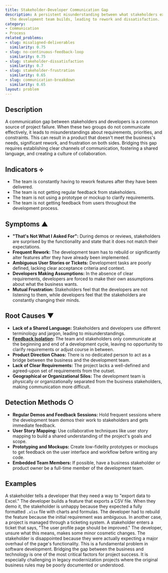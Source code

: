 ```yaml
---
title: Stakeholder-Developer Communication Gap
description: A persistent misunderstanding between what stakeholders expect and what
  the development team builds, leading to rework and dissatisfaction.
category:
- Communication
- Process
related_problems:
- slug: misaligned-deliverables
  similarity: 0.75
- slug: no-continuous-feedback-loop
  similarity: 0.75
- slug: stakeholder-dissatisfaction
  similarity: 0.7
- slug: stakeholder-frustration
  similarity: 0.65
- slug: communication-breakdown
  similarity: 0.65
layout: problem
---
```


## Description
A communication gap between stakeholders and developers is a common source of project failure. When these two groups do not communicate effectively, it leads to misunderstandings about requirements, priorities, and constraints. This can result in a product that doesn't meet the business's needs, significant rework, and frustration on both sides. Bridging this gap requires establishing clear channels of communication, fostering a shared language, and creating a culture of collaboration.

## Indicators ⟡
- The team is constantly having to rework features after they have been delivered.
- The team is not getting regular feedback from stakeholders.
- The team is not using a prototype or mockup to clarify requirements.
- The team is not getting feedback from users throughout the development process.

## Symptoms ▲

- **"That's Not What I Asked For":** During demos or reviews, stakeholders are surprised by the functionality and state that it does not match their expectations.
- **Frequent Rework:** The development team has to rebuild or significantly alter features after they have already been implemented.
- **Ambiguous User Stories or Tickets:** Development tasks are poorly defined, lacking clear acceptance criteria and context.
- **Developers Making Assumptions:** In the absence of clear requirements, developers are forced to make their own assumptions about what the business wants.
- **Mutual Frustration:** Stakeholders feel that the developers are not listening to them, while developers feel that the stakeholders are constantly changing their minds.

## Root Causes ▼

- **Lack of a Shared Language:** Stakeholders and developers use different terminology and jargon, leading to misunderstandings.
- **[Feedback Isolation](feedback-isolation.md):** The team and stakeholders only communicate at the beginning and end of a development cycle, leaving no opportunity to clarify requirements or adjust course in between.
- **Product Direction Chaos:** There is no dedicated person to act as a bridge between the business and the development team.
- **Lack of Clear Requirements:** The project lacks a well-defined and agreed-upon set of requirements from the outset.
- **Geographical or Organizational Silos:** The development team is physically or organizationally separated from the business stakeholders, making communication more difficult.

## Detection Methods ○

- **Regular Demos and Feedback Sessions:** Hold frequent sessions where the development team demos their work to stakeholders and gets immediate feedback.
- **User Story Mapping:** Use collaborative techniques like user story mapping to build a shared understanding of the project's goals and scope.
- **Prototyping and Mockups:** Create low-fidelity prototypes or mockups to get feedback on the user interface and workflow before writing any code.
- **Embedded Team Members:** If possible, have a business stakeholder or product owner be a full-time member of the development team.

## Examples
A stakeholder tells a developer that they need a way to "export data to Excel." The developer builds a feature that exports a CSV file. When they demo it, the stakeholder is unhappy because they expected a fully formatted `.xlsx` file with charts and formulas. The developer had to rebuild the feature because the initial requirement was ambiguous. In another case, a project is managed through a ticketing system. A stakeholder enters a ticket that says, "The user profile page should be improved." The developer, unsure what this means, makes some minor cosmetic changes. The stakeholder is disappointed because they were actually expecting a major overhaul of the page's functionality. This is a fundamental problem in software development. Bridging the gap between the business and technology is one of the most critical factors for project success. It is especially challenging in legacy modernization projects where the original business rules may be poorly documented or understood.